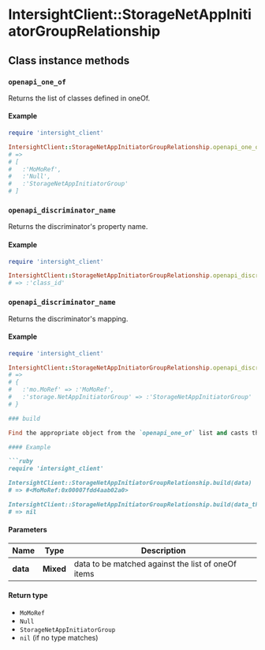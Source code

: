 # IntersightClient::StorageNetAppInitiatorGroupRelationship

## Class instance methods

### `openapi_one_of`

Returns the list of classes defined in oneOf.

#### Example

```ruby
require 'intersight_client'

IntersightClient::StorageNetAppInitiatorGroupRelationship.openapi_one_of
# =>
# [
#   :'MoMoRef',
#   :'Null',
#   :'StorageNetAppInitiatorGroup'
# ]
```

### `openapi_discriminator_name`

Returns the discriminator's property name.

#### Example

```ruby
require 'intersight_client'

IntersightClient::StorageNetAppInitiatorGroupRelationship.openapi_discriminator_name
# => :'class_id'
```

### `openapi_discriminator_name`

Returns the discriminator's mapping.

#### Example

```ruby
require 'intersight_client'

IntersightClient::StorageNetAppInitiatorGroupRelationship.openapi_discriminator_mapping
# =>
# {
#   :'mo.MoRef' => :'MoMoRef',
#   :'storage.NetAppInitiatorGroup' => :'StorageNetAppInitiatorGroup'
# }

### build

Find the appropriate object from the `openapi_one_of` list and casts the data into it.

#### Example

```ruby
require 'intersight_client'

IntersightClient::StorageNetAppInitiatorGroupRelationship.build(data)
# => #<MoMoRef:0x00007fdd4aab02a0>

IntersightClient::StorageNetAppInitiatorGroupRelationship.build(data_that_doesnt_match)
# => nil
```

#### Parameters

| Name | Type | Description |
| ---- | ---- | ----------- |
| **data** | **Mixed** | data to be matched against the list of oneOf items |

#### Return type

- `MoMoRef`
- `Null`
- `StorageNetAppInitiatorGroup`
- `nil` (if no type matches)

